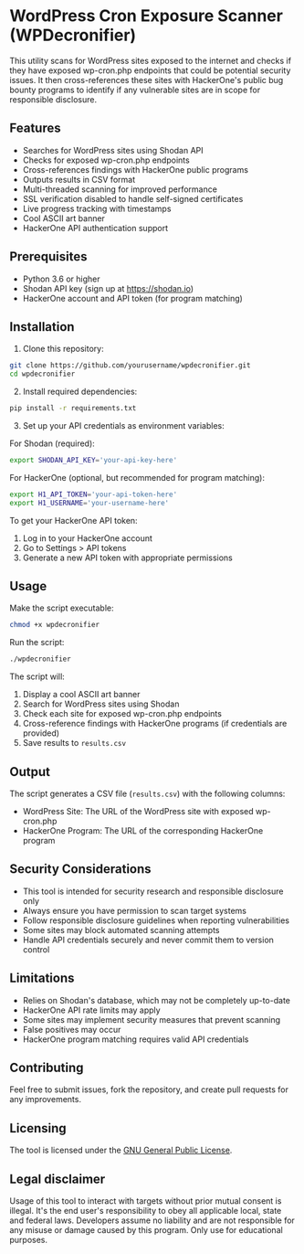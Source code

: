 # WordPress Cron Exposure Scanner (WPDecronifier)

This utility scans for WordPress sites exposed to the internet and checks if they have exposed wp-cron.php endpoints that could be potential security issues. It then cross-references these sites with HackerOne's public bug bounty programs to identify if any vulnerable sites are in scope for responsible disclosure.

## Features

- Searches for WordPress sites using Shodan API
- Checks for exposed wp-cron.php endpoints
- Cross-references findings with HackerOne public programs
- Outputs results in CSV format
- Multi-threaded scanning for improved performance
- SSL verification disabled to handle self-signed certificates
- Live progress tracking with timestamps
- Cool ASCII art banner
- HackerOne API authentication support

## Prerequisites

- Python 3.6 or higher
- Shodan API key (sign up at https://shodan.io)
- HackerOne account and API token (for program matching)

## Installation

1. Clone this repository:
```bash
git clone https://github.com/yourusername/wpdecronifier.git
cd wpdecronifier
```

2. Install required dependencies:
```bash
pip install -r requirements.txt
```

3. Set up your API credentials as environment variables:

For Shodan (required):
```bash
export SHODAN_API_KEY='your-api-key-here'
```

For HackerOne (optional, but recommended for program matching):
```bash
export H1_API_TOKEN='your-api-token-here'
export H1_USERNAME='your-username-here'
```

To get your HackerOne API token:
1. Log in to your HackerOne account
2. Go to Settings > API tokens
3. Generate a new API token with appropriate permissions

## Usage

Make the script executable:
```bash
chmod +x wpdecronifier
```

Run the script:
```bash
./wpdecronifier
```

The script will:
1. Display a cool ASCII art banner
2. Search for WordPress sites using Shodan
3. Check each site for exposed wp-cron.php endpoints
4. Cross-reference findings with HackerOne programs (if credentials are provided)
5. Save results to `results.csv`

## Output

The script generates a CSV file (`results.csv`) with the following columns:
- WordPress Site: The URL of the WordPress site with exposed wp-cron.php
- HackerOne Program: The URL of the corresponding HackerOne program

## Security Considerations

- This tool is intended for security research and responsible disclosure only
- Always ensure you have permission to scan target systems
- Follow responsible disclosure guidelines when reporting vulnerabilities
- Some sites may block automated scanning attempts
- Handle API credentials securely and never commit them to version control

## Limitations

- Relies on Shodan's database, which may not be completely up-to-date
- HackerOne API rate limits may apply
- Some sites may implement security measures that prevent scanning
- False positives may occur
- HackerOne program matching requires valid API credentials

## Contributing

Feel free to submit issues, fork the repository, and create pull requests for any improvements.

## Licensing

The tool is licensed under the [GNU General Public License](https://www.gnu.org/licenses/gpl-3.0.en.html).

## Legal disclaimer

Usage of this tool to interact with targets without prior mutual consent is illegal. It's the end user's responsibility to obey all applicable local, state and federal laws. Developers assume no liability and are not responsible for any misuse or damage caused by this program. Only use for educational purposes.

